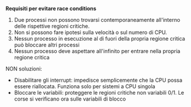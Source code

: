 **Requisiti per evitare race conditions**
1) Due processi non possono trovarsi contemporaneamente all'interno delle rispettive regioni critiche.
2) Non si possono fare ipotesi sulla velocità o sul numero di CPU.
3) Nessun processo in esecuzione al di fuori della propria regione critica può bloccare altri processi
4) Nessun processo deve aspettare all'infinito per entrare nella propria regione critica

NON soluzioni:
- Disabilitare gli interrupt: impedisce semplicemente che la CPU possa essere riallocata. Funziona solo per sistemi a CPU singola
- Bloccare le variabili: proteggere le regioni critiche non variabili 0/1. Le corse si verificano ora sulle variabili di blocco


